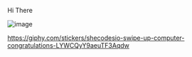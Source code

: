 Hi There

![image](https://github.com/kml99/Hello-World/assets/153861571/781ead8c-b1f8-4a4c-b99f-9ded7c2f6a53)

https://giphy.com/stickers/shecodesio-swipe-up-computer-congratulations-LYWCQyY9aeuTF3Aqdw

